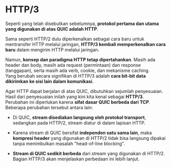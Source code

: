 # HTTP/3

Seperti yang telah disebutkan sebelumnya, **protokol pertama dan utama yang digunakan di atas QUIC adalah HTTP**.

Sama seperti HTTP/2 dulu diperkenalkan sebagai cara baru untuk mentransfer HTTP melalui jaringan, **HTTP/3 kembali memperkenalkan cara baru** dalam mengirim HTTP melalui jaringan.

Namun, **konsep dan paradigma HTTP tetap dipertahankan**. Masih ada header dan body, masih ada request (permintaan) dan response (tanggapan), serta masih ada verb, cookie, dan mekanisme caching.  
Yang berubah secara signifikan di HTTP/3 adalah **cara bit-bit data dikirimkan ke sisi lain dalam komunikasi**.

Agar HTTP dapat berjalan di atas QUIC, dibutuhkan sejumlah penyesuaian. Hasil dari penyesuaian inilah yang kini kita kenal sebagai **HTTP/3**. Perubahan ini diperlukan karena **sifat dasar QUIC berbeda dari TCP**.  
Beberapa perubahan tersebut antara lain:

- Di QUIC, **stream disediakan langsung oleh protokol transport**, sedangkan pada HTTP/2, stream diatur di dalam lapisan HTTP.

- Karena stream di QUIC bersifat **independen satu sama lain**, maka **kompresi header** yang digunakan di HTTP/2 tidak bisa langsung dipakai tanpa menimbulkan masalah "head-of-line blocking".

- **Stream di QUIC sedikit berbeda** dari stream yang digunakan di HTTP/2. Bagian HTTP/3 akan menjelaskan perbedaan ini lebih lanjut.